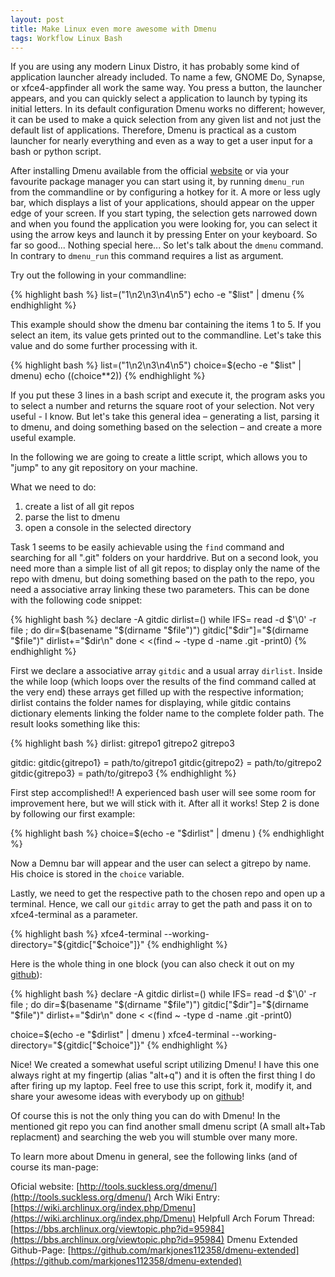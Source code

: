 ```yaml
---
layout: post
title: Make Linux even more awesome with Dmenu
tags: Workflow Linux Bash
---
```


If you are using any modern Linux Distro, it has probably some kind of application launcher already included. To name a few, GNOME Do, Synapse, or xfce4-appfinder all work the same way. You press a button, the launcher appears, and you can quickly select a application to launch by typing its initial letters. In its default configuration Dmenu works no different; however, it can be used to make a quick selection from any given list and not just the default list of applications. Therefore, Dmenu is practical as a custom launcher for nearly everything and even as a way to get a user input for a bash or python script.

After installing Dmenu available from the official [website](http://tools.suckless.org/dmenu/) or via your favourite package manager you can start using it, by running `dmenu_run`  from the commandline or by configuring a hotkey for it. A more or less ugly bar, which displays a list of your applications, should appear on the upper edge of your screen. If you start typing, the selection gets narrowed down and when you found the application you were looking for, you can select it using the arrow keys and launch it by pressing Enter on your keyboard.
So far so good... Nothing special here... So let's talk about the `dmenu` command. In contrary to `dmenu_run` this command requires a list as argument.

Try out the following in your commandline:

{% highlight bash %}
list=("1\n2\n3\n4\n5")
echo -e "$list" | dmenu
{% endhighlight %}

This example should show the dmenu bar containing the items 1 to 5. If you select an item, its value gets printed out to the commandline. Let's take this value and do some further processing with it.

{% highlight bash %}
list=("1\n2\n3\n4\n5")
choice=$(echo -e "$list" | dmenu)
echo $(($choice**2))
{% endhighlight %}

If you put these 3 lines in a bash script and execute it, the program asks you to select a number and returns the square root of your selection. Not very useful - I know. But let's take this general idea – generating a list, parsing it to dmenu, and doing something based on the selection – and create a more useful example.

In the following we are going to create a little script, which allows you to "jump" to any git repository on your machine.

What we need to do:

1. create a list of all git repos
2. parse the list to dmenu
3. open a console in the selected directory

Task 1 seems to be easily achievable using the `find` command and searching for all ".git" folders on your harddrive. But on a second look, you need more than a simple list of all git repos; to display only the name of the repo with dmenu, but doing something based on the path to the repo, you need a associative array linking these two parameters.
This can be done with the following code snippet:

{% highlight bash %}
declare -A gitdic
dirlist=()
while IFS= read -d $'\0' -r file ; do
   dir=$(basename "$(dirname "$file")")
   gitdic["$dir"]="$(dirname "$file")"
   dirlist+="$dir\n"
 done < <(find ~ -type d -name .git -print0)
{% endhighlight %}

First we declare a associative array `gitdic` and a usual array `dirlist`. Inside the while loop (which loops over the results of the find command called at the very end) these arrays get filled up with the respective information; dirlist contains the folder names for displaying, while gitdic contains dictionary elements linking the folder name to the complete folder path.
The result looks something like this:

{% highlight bash %}
dirlist:
    gitrepo1
    gitrepo2
    gitrepo3

gitdic:
    gitdic{gitrepo1} = path/to/gitrepo1
    gitdic{gitrepo2} = path/to/gitrepo2
    gitdic{gitrepo3} = path/to/gitrepo3
{% endhighlight %}

First step accomplished!! A experienced bash user will see some room for improvement here, but we will stick with it. After all it works!
Step 2 is done by following our first example:

{% highlight bash %}
choice=$(echo -e "$dirlist" | dmenu )
{% endhighlight %}

Now a Demnu bar will appear and the user can select a gitrepo by name. His choice is stored in the `choice` variable.

Lastly, we need to get the respective path to the chosen repo and open up a terminal. Hence, we call our `gitdic` array to get the path and pass it on to xfce4-terminal as a parameter.

{% highlight bash %}
xfce4-terminal --working-directory="${gitdic["$choice"]}"
{% endhighlight %}

Here is the whole thing in one block (you can also check it out on my [github](https://github.com/AKuederle/dmenu_tools)):

{% highlight bash %}
declare -A gitdic
dirlist=()
while IFS= read -d $'\0' -r file ; do
   dir=$(basename "$(dirname "$file")")
   gitdic["$dir"]="$(dirname "$file")"
   dirlist+="$dir\n"
 done < <(find ~ -type d -name .git -print0)

choice=$(echo -e "$dirlist" | dmenu )
xfce4-terminal --working-directory="${gitdic["$choice"]}"
{% endhighlight %}

Nice! We created a somewhat useful script utilizing Dmenu! I have this one always right at my fingertip (alias "alt+q") and it is often the first thing I do after firing up my laptop.
Feel free to use this script, fork it, modify it, and share your awesome ideas with everybody up on [github](https://github.com/AKuederle/dmenu_tools)!

Of course this is not the only thing you can do with Dmenu! In the mentioned git repo you can find another small dmenu script (A small alt+Tab replacment) and searching the web you will stumble over many more.

To learn more about Dmenu in general, see the following links (and of course its man-page:

Oficial website: [http://tools.suckless.org/dmenu/](http://tools.suckless.org/dmenu/)
Arch Wiki Entry: [https://wiki.archlinux.org/index.php/Dmenu](https://wiki.archlinux.org/index.php/Dmenu)
Helpfull Arch Forum Thread: [https://bbs.archlinux.org/viewtopic.php?id=95984](https://bbs.archlinux.org/viewtopic.php?id=95984)
Dmenu Extended Github-Page: [https://github.com/markjones112358/dmenu-extended](https://github.com/markjones112358/dmenu-extended)

